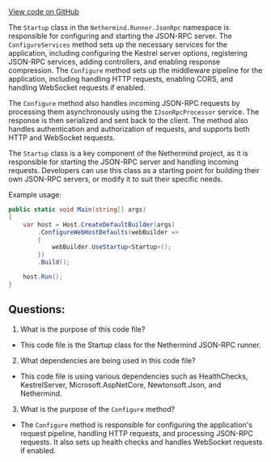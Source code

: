 [View code on GitHub](https://github.com/nethermindeth/nethermind/Nethermind.Runner/JsonRpc/Startup.cs)

The `Startup` class in the `Nethermind.Runner.JsonRpc` namespace is responsible for configuring and starting the JSON-RPC server. The `ConfigureServices` method sets up the necessary services for the application, including configuring the Kestrel server options, registering JSON-RPC services, adding controllers, and enabling response compression. The `Configure` method sets up the middleware pipeline for the application, including handling HTTP requests, enabling CORS, and handling WebSocket requests if enabled. 

The `Configure` method also handles incoming JSON-RPC requests by processing them asynchronously using the `IJsonRpcProcessor` service. The response is then serialized and sent back to the client. The method also handles authentication and authorization of requests, and supports both HTTP and WebSocket requests. 

The `Startup` class is a key component of the Nethermind project, as it is responsible for starting the JSON-RPC server and handling incoming requests. Developers can use this class as a starting point for building their own JSON-RPC servers, or modify it to suit their specific needs. 

Example usage:

```csharp
public static void Main(string[] args)
{
    var host = Host.CreateDefaultBuilder(args)
        .ConfigureWebHostDefaults(webBuilder =>
        {
            webBuilder.UseStartup<Startup>();
        })
        .Build();

    host.Run();
}
```
## Questions: 
 1. What is the purpose of this code file?
- This code file is the Startup class for the Nethermind JSON-RPC runner.

2. What dependencies are being used in this code file?
- This code file is using various dependencies such as HealthChecks, KestrelServer, Microsoft.AspNetCore, Newtonsoft.Json, and Nethermind.

3. What is the purpose of the `Configure` method?
- The `Configure` method is responsible for configuring the application's request pipeline, handling HTTP requests, and processing JSON-RPC requests. It also sets up health checks and handles WebSocket requests if enabled.